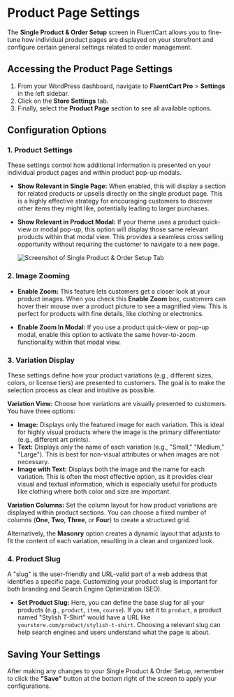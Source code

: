  # Product Page Settings 

The **Single Product & Order Setup** screen in FluentCart allows you to fine-tune how individual product pages are displayed on your storefront and configure certain general settings related to order management.

## Accessing the Product Page Settings

1. From your WordPress dashboard, navigate to **FluentCart Pro** > **Settings** in the left sidebar.
2. Click on the **Store Settings** tab. 
3. Finally, select the **Product Page** section to see all available options.

## Configuration Options

### 1. Product Settings

These settings control how additional information is presented on your individual product pages and within product pop-up modals.

* **Show Relevant in Single Page:** When enabled, this will display a section for related products or upsells directly on the single product page. This is a highly effective strategy for encouraging customers to discover other items they might like, potentially leading to larger purchases.
* **Show Relevant in Product Modal:** If your theme uses a product quick-view or modal pop-up, this option will display those same relevant products within that modal view. This provides a seamless cross selling opportunity without requiring the customer to navigate to a new page.

  ![Screenshot of Single Product & Order Setup Tab](/images/settings-configuration/product-page-settings/single-product-order-setup.webp)

### 2. Image Zooming

* **Enable Zoom:** This feature lets customers get a closer look at your product images. When you check this **Enable Zoom** box, customers can hover their mouse over a product picture to see a magnified view. This is perfect for products with fine details, like clothing or electronics.

* **Enable Zoom In Modal:** If you use a product quick-view or pop-up modal, enable this option to activate the same hover-to-zoom functionality within that modal view.

### 3. Variation Display

These settings define how your product variations (e.g., different sizes, colors, or license tiers) are presented to customers. The goal is to make the selection process as clear and intuitive as possible.

**Variation View:** Choose how variations are visually presented to customers. You have three options:

  * **Image:** Displays only the featured image for each variation. This is ideal for highly visual products where the image is the primary differentiator (e.g., different art prints).
  * **Text:** Displays only the name of each variation (e.g., "Small," "Medium," "Large"). This is best for non-visual attributes or when images are not necessary.
  * **Image with Text:** Displays both the image and the name for each variation. This is often the most effective option, as it provides clear visual and textual information, which is especially useful for products like clothing where both color and size are important.

**Variation Columns:** Set the column layout for how product variations are displayed within product sections. You can choose a fixed number of columns (**One**, **Two**, **Three**, or **Four**) to create a structured grid. 

Alternatively, the **Masonry** option creates a dynamic layout that adjusts to fit the content of each variation, resulting in a clean and organized look.

### 4. Product Slug 

A "slug" is the user-friendly and URL-valid part of a web address that identifies a specific page. Customizing your product slug is important for both branding and Search Engine Optimization (SEO).
 * **Set Product Slug:** Here, you can define the base slug for all your products (e.g., `product`, `item`, `course`). If you set it to `product`, a product named "Stylish T-Shirt" would have a URL like `yourstore.com/product/stylish-t-shirt`. Choosing a relevant slug can help search engines and users understand what the page is about.

## Saving Your Settings

After making any changes to your Single Product & Order Setup, remember to click the **"Save"** button at the bottom right of the screen to apply your configurations.

